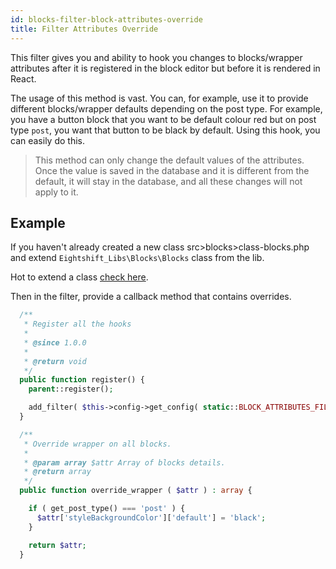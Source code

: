 ```yaml
---
id: blocks-filter-block-attributes-override
title: Filter Attributes Override
---
```


This filter gives you and ability to hook you changes to blocks/wrapper attributes after it is registered in the block editor but before it is rendered in React.

The usage of this method is vast. You can, for example, use it to provide different blocks/wrapper defaults depending on the post type. For example, you have a button block that you want to be default colour red but on post type `post`, you want that button to be black by default. Using this hook, you can easily do this.

> This method can only change the default values of the attributes. Once the value is saved in the database and it is different from the default, it will stay in the database, and all these changes will not apply to it.


## Example

If you haven't already created a new class src>blocks>class-blocks.php and extend `Eightshift_Libs\Blocks\Blocks` class from the lib.

Hot to extend a class [check here](extending-classes).

Then in the filter, provide a callback method that contains overrides.

```php
  /**
   * Register all the hooks
   *
   * @since 1.0.0
   *
   * @return void
   */
  public function register() {
    parent::register();

    add_filter( $this->config->get_config( static::BLOCK_ATTRIBUTES_FILTER_NAME ), [ $this, 'override_wrapper' ] );
  }

  /**
   * Override wrapper on all blocks.
   *
   * @param array $attr Array of blocks details.
   * @return array
   */
  public function override_wrapper ( $attr ) : array {

    if ( get_post_type() === 'post' ) {
      $attr['styleBackgroundColor']['default'] = 'black';
    }

    return $attr;
  }
```
